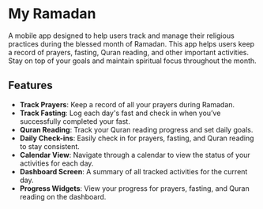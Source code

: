 # My Ramadan

A mobile app designed to help users track and manage their religious practices during the blessed month of Ramadan. This app helps users keep a record of prayers, fasting, Quran reading, and other important activities. Stay on top of your goals and maintain spiritual focus throughout the month.

## Features

- **Track Prayers**: Keep a record of all your prayers during Ramadan.
- **Track Fasting**: Log each day's fast and check in when you’ve successfully completed your fast.
- **Quran Reading**: Track your Quran reading progress and set daily goals.
- **Daily Check-ins**: Easily check in for prayers, fasting, and Quran reading to stay consistent.
- **Calendar View**: Navigate through a calendar to view the status of your activities for each day.
- **Dashboard Screen**: A summary of all tracked activities for the current day.
- **Progress Widgets**: View your progress for prayers, fasting, and Quran reading on the dashboard.

